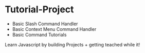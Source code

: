 # Tutorial-Project
- Basic Slash Command Handler
- Basic Context Menu Command Handler
- Basic Command Tutorials

Learn Javascript by building Projects + getting teached while it!